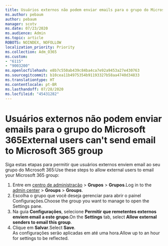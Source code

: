 ```yaml
---
title: Usuários externos não podem enviar emails para o grupo do Microsoft 365
ms.author: pebaum
author: pebaum
manager: scotv
ms.date: 07/23/2020
ms.audience: Admin
ms.topic: article
ROBOTS: NOINDEX, NOFOLLOW
localization_priority: Priority
ms.collection: Adm_O365
ms.custom:
- "6115"
- "9003200"
ms.openlocfilehash: e8b7c550ab439c84ba4ca7e92a9453a27e430763
ms.sourcegitcommit: b10cea11b4975354b91193327b58aa4740d34833
ms.translationtype: HT
ms.contentlocale: pt-BR
ms.lasthandoff: 07/28/2020
ms.locfileid: "45431282"
---
```

# <a name="external-users-cant-send-email-to-microsoft-365-group"></a><span data-ttu-id="10698-102">Usuários externos não podem enviar emails para o grupo do Microsoft 365</span><span class="sxs-lookup"><span data-stu-id="10698-102">External users can't send email to Microsoft 365 group</span></span>

<span data-ttu-id="10698-103">Siga estas etapas para permitir que usuários externos enviem email ao seu grupo do Microsoft 365:</span><span class="sxs-lookup"><span data-stu-id="10698-103">Use these steps to allow external users to email your Microsoft 365 group:</span></span>

1. <span data-ttu-id="10698-104">Entre em [centro de administração](https://admin.microsoft.com/) > **Grupos** > **Grupos**.</span><span class="sxs-lookup"><span data-stu-id="10698-104">Log in to the [admin center](https://admin.microsoft.com/) > **Groups** > **Groups**.</span></span>
2. <span data-ttu-id="10698-105">Escolha o grupo que você deseja gerenciar para abrir o painel Configurações.</span><span class="sxs-lookup"><span data-stu-id="10698-105">Choose the group you want to manage to open the Settings pane.</span></span>
3. <span data-ttu-id="10698-106">Na guia **Configurações**, selecione **Permitir que remetentes externos enviem email a este grupo**.</span><span class="sxs-lookup"><span data-stu-id="10698-106">On the **Settings** tab, select **Allow external senders to email this group**.</span></span>
4. <span data-ttu-id="10698-107">Clique em **Salvar**.</span><span class="sxs-lookup"><span data-stu-id="10698-107">Select **Save**.</span></span></br>
    <span data-ttu-id="10698-108">As configurações serão aplicadas em até uma hora.</span><span class="sxs-lookup"><span data-stu-id="10698-108">Allow up to an hour for settings to be reflected.</span></span> 
